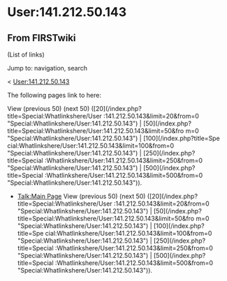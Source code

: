 # User:141.212.50.143

## From FIRSTwiki

(List of links)

Jump to: navigation, search

< [User:141.212.50.143](/index.php?title=User:141.212.50.143&redirect=no "User:141.212.50.143")

The following pages link to here:

View (previous 50) (next 50) ([20](/index.php?title=Special:Whatlinkshere/User
:141.212.50.143&limit=20&from=0 "Special:Whatlinkshere/User:141.212.50.143") | [50](/index.php?title=Special:Whatlinkshere/User:141.212.50.143&limit=50&fro
m=0 "Special:Whatlinkshere/User:141.212.50.143") | [100](/index.php?title=Spe
cial:Whatlinkshere/User:141.212.50.143&limit=100&from=0 "Special:Whatlinkshere/User:141.212.50.143") | [250](/index.php?title=Special
:Whatlinkshere/User:141.212.50.143&limit=250&from=0 "Special:Whatlinkshere/User:141.212.50.143") | [500](/index.php?title=Special
:Whatlinkshere/User:141.212.50.143&limit=500&from=0 "Special:Whatlinkshere/User:141.212.50.143")).

- [Talk:Main Page](Talk:Main_Page "Talk:Main Page") View (previous 50) (next 50) ([20](/index.php?title=Special:Whatlinkshere/User
  :141.212.50.143&limit=20&from=0 "Special:Whatlinkshere/User:141.212.50.143") | [50](/index.php?title=Special:Whatlinkshere/User:141.212.50.143&limit=50&fro
  m=0 "Special:Whatlinkshere/User:141.212.50.143") | [100](/index.php?title=Spe
  cial:Whatlinkshere/User:141.212.50.143&limit=100&from=0 "Special:Whatlinkshere/User:141.212.50.143") | [250](/index.php?title=Special
  :Whatlinkshere/User:141.212.50.143&limit=250&from=0 "Special:Whatlinkshere/User:141.212.50.143") | [500](/index.php?title=Special
  :Whatlinkshere/User:141.212.50.143&limit=500&from=0 "Special:Whatlinkshere/User:141.212.50.143")).
